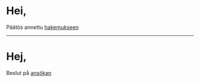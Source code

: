 # Hei,

P&auml;&auml;t&ouml;s annettu [hakemukseen]({{verdict-link-fi}})

---

# Hej,

Beslut p&aring; [ans&ouml;kan]({{verdict-link-sv}})
